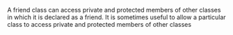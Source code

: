 A friend class can access private and protected members of other classes in which it is declared as a friend. It is sometimes useful to allow a particular class to access private and protected members of other classes
